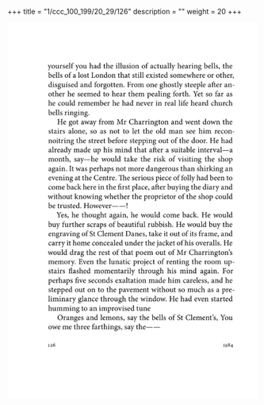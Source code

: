 +++
title = "1/ccc_100_199/20_29/126"
description = ""
weight = 20
+++

<img class="center-fit-jpg" src="/jpg_/out_jpg_1984__126.jpg" ></img>

